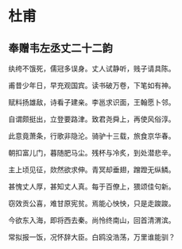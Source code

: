# 杜甫


## 奉赠韦左丞丈二十二韵
纨绔不饿死，儒冠多误身。丈人试静听，贱子请具陈。

甫昔少年日，早充观国宾。读书破万卷，下笔如有神。

赋料扬雄敌，诗看子建亲。李邕求识面，王翰愿卜邻。

自谓颇挺出，立登要路津。致君尧舜上，再使风俗淳。

此意竟萧条，行歌非隐沦。骑驴十三载，旅食京华春。

朝扣富儿门，暮随肥马尘。残杯与冷炙，到处潜悲辛。

主上顷见征，欻然欲求伸。青冥却垂翅，蹭蹬无纵鳞。

甚愧丈人厚，甚知丈人真。每于百僚上，猥颂佳句新。

窃效贡公喜，难甘原宪贫。焉能心怏怏，只是走踆踆。

今欲东入海，即将西去秦。尚怜终南山，回首清渭滨。

常拟报一饭，况怀辞大臣。白鸥没浩荡，万里谁能驯？


